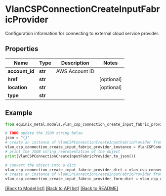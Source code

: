 # VlanCSPConnectionCreateInputFabricProvider

Configuration information for connecting to external cloud service provider.

## Properties

Name | Type | Description | Notes
------------ | ------------- | ------------- | -------------
**account_id** | **str** | AWS Account ID | 
**href** | **str** |  | [optional] 
**location** | **str** |  | [optional] 
**type** | **str** |  | 

## Example

```python
from equinix_metal.models.vlan_csp_connection_create_input_fabric_provider import VlanCSPConnectionCreateInputFabricProvider

# TODO update the JSON string below
json = "{}"
# create an instance of VlanCSPConnectionCreateInputFabricProvider from a JSON string
vlan_csp_connection_create_input_fabric_provider_instance = VlanCSPConnectionCreateInputFabricProvider.from_json(json)
# print the JSON string representation of the object
print(VlanCSPConnectionCreateInputFabricProvider.to_json())

# convert the object into a dict
vlan_csp_connection_create_input_fabric_provider_dict = vlan_csp_connection_create_input_fabric_provider_instance.to_dict()
# create an instance of VlanCSPConnectionCreateInputFabricProvider from a dict
vlan_csp_connection_create_input_fabric_provider_form_dict = vlan_csp_connection_create_input_fabric_provider.from_dict(vlan_csp_connection_create_input_fabric_provider_dict)
```
[[Back to Model list]](../README.md#documentation-for-models) [[Back to API list]](../README.md#documentation-for-api-endpoints) [[Back to README]](../README.md)



